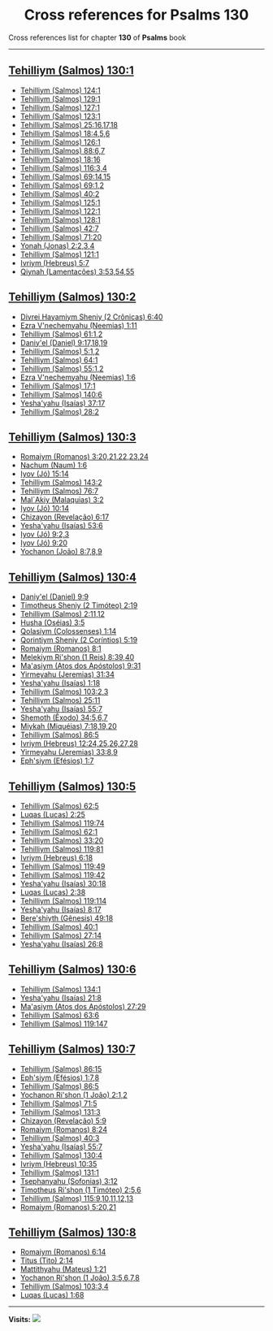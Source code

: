 <div align="center">

# Cross references for **Psalms 130**
</div>

Cross references list for chapter **130** of **Psalms** book

---

<h2 id="1"><a href="https://bible.ozzuu.com/pt_yah/Psa/130#1" target="_blank">Tehilliym (Salmos) 130:1</a></h2>

- [Tehilliym (Salmos) 124:1](https://bible.ozzuu.com/pt_yah/Psa/124#1)
- [Tehilliym (Salmos) 129:1](https://bible.ozzuu.com/pt_yah/Psa/129#1)
- [Tehilliym (Salmos) 127:1](https://bible.ozzuu.com/pt_yah/Psa/127#1)
- [Tehilliym (Salmos) 123:1](https://bible.ozzuu.com/pt_yah/Psa/123#1)
- [Tehilliym (Salmos) 25:16,17,18](https://bible.ozzuu.com/pt_yah/Psa/25#16)
- [Tehilliym (Salmos) 18:4,5,6](https://bible.ozzuu.com/pt_yah/Psa/18#4)
- [Tehilliym (Salmos) 126:1](https://bible.ozzuu.com/pt_yah/Psa/126#1)
- [Tehilliym (Salmos) 88:6,7](https://bible.ozzuu.com/pt_yah/Psa/88#6)
- [Tehilliym (Salmos) 18:16](https://bible.ozzuu.com/pt_yah/Psa/18#16)
- [Tehilliym (Salmos) 116:3,4](https://bible.ozzuu.com/pt_yah/Psa/116#3)
- [Tehilliym (Salmos) 69:14,15](https://bible.ozzuu.com/pt_yah/Psa/69#14)
- [Tehilliym (Salmos) 69:1,2](https://bible.ozzuu.com/pt_yah/Psa/69#1)
- [Tehilliym (Salmos) 40:2](https://bible.ozzuu.com/pt_yah/Psa/40#2)
- [Tehilliym (Salmos) 125:1](https://bible.ozzuu.com/pt_yah/Psa/125#1)
- [Tehilliym (Salmos) 122:1](https://bible.ozzuu.com/pt_yah/Psa/122#1)
- [Tehilliym (Salmos) 128:1](https://bible.ozzuu.com/pt_yah/Psa/128#1)
- [Tehilliym (Salmos) 42:7](https://bible.ozzuu.com/pt_yah/Psa/42#7)
- [Tehilliym (Salmos) 71:20](https://bible.ozzuu.com/pt_yah/Psa/71#20)
- [Yonah (Jonas) 2:2,3,4](https://bible.ozzuu.com/pt_yah/Jon/2#2)
- [Tehilliym (Salmos) 121:1](https://bible.ozzuu.com/pt_yah/Psa/121#1)
- [Ivriym (Hebreus) 5:7](https://bible.ozzuu.com/pt_yah/Heb/5#7)
- [Qiynah (Lamentações) 3:53,54,55](https://bible.ozzuu.com/pt_yah/Lam/3#53)
<h2 id="2"><a href="https://bible.ozzuu.com/pt_yah/Psa/130#2" target="_blank">Tehilliym (Salmos) 130:2</a></h2>

- [Divrei Hayamiym Sheniy (2 Crônicas) 6:40](https://bible.ozzuu.com/pt_yah/2Ch/6#40)
- [Ezra V'nechemyahu (Neemias) 1:11](https://bible.ozzuu.com/pt_yah/Neh/1#11)
- [Tehilliym (Salmos) 61:1,2](https://bible.ozzuu.com/pt_yah/Psa/61#1)
- [Daniy'el (Daniel) 9:17,18,19](https://bible.ozzuu.com/pt_yah/Dan/9#17)
- [Tehilliym (Salmos) 5:1,2](https://bible.ozzuu.com/pt_yah/Psa/5#1)
- [Tehilliym (Salmos) 64:1](https://bible.ozzuu.com/pt_yah/Psa/64#1)
- [Tehilliym (Salmos) 55:1,2](https://bible.ozzuu.com/pt_yah/Psa/55#1)
- [Ezra V'nechemyahu (Neemias) 1:6](https://bible.ozzuu.com/pt_yah/Neh/1#6)
- [Tehilliym (Salmos) 17:1](https://bible.ozzuu.com/pt_yah/Psa/17#1)
- [Tehilliym (Salmos) 140:6](https://bible.ozzuu.com/pt_yah/Psa/140#6)
- [Yesha'yahu (Isaías) 37:17](https://bible.ozzuu.com/pt_yah/Isa/37#17)
- [Tehilliym (Salmos) 28:2](https://bible.ozzuu.com/pt_yah/Psa/28#2)
<h2 id="3"><a href="https://bible.ozzuu.com/pt_yah/Psa/130#3" target="_blank">Tehilliym (Salmos) 130:3</a></h2>

- [Romaiym (Romanos) 3:20,21,22,23,24](https://bible.ozzuu.com/pt_yah/Rom/3#20)
- [Nachum (Naum) 1:6](https://bible.ozzuu.com/pt_yah/Nah/1#6)
- [Iyov (Jó) 15:14](https://bible.ozzuu.com/pt_yah/Job/15#14)
- [Tehilliym (Salmos) 143:2](https://bible.ozzuu.com/pt_yah/Psa/143#2)
- [Tehilliym (Salmos) 76:7](https://bible.ozzuu.com/pt_yah/Psa/76#7)
- [Mal`Akiy (Malaquias) 3:2](https://bible.ozzuu.com/pt_yah/Mal/3#2)
- [Iyov (Jó) 10:14](https://bible.ozzuu.com/pt_yah/Job/10#14)
- [Chizayon (Revelação) 6:17](https://bible.ozzuu.com/pt_yah/Rev/6#17)
- [Yesha'yahu (Isaías) 53:6](https://bible.ozzuu.com/pt_yah/Isa/53#6)
- [Iyov (Jó) 9:2,3](https://bible.ozzuu.com/pt_yah/Job/9#2)
- [Iyov (Jó) 9:20](https://bible.ozzuu.com/pt_yah/Job/9#20)
- [Yochanon (João) 8:7,8,9](https://bible.ozzuu.com/pt_yah/Joh/8#7)
<h2 id="4"><a href="https://bible.ozzuu.com/pt_yah/Psa/130#4" target="_blank">Tehilliym (Salmos) 130:4</a></h2>

- [Daniy'el (Daniel) 9:9](https://bible.ozzuu.com/pt_yah/Dan/9#9)
- [Timotheus Sheniy (2 Timóteo) 2:19](https://bible.ozzuu.com/pt_yah/2Ti/2#19)
- [Tehilliym (Salmos) 2:11,12](https://bible.ozzuu.com/pt_yah/Psa/2#11)
- [Husha (Oséias) 3:5](https://bible.ozzuu.com/pt_yah/Hos/3#5)
- [Qolasiym (Colossenses) 1:14](https://bible.ozzuu.com/pt_yah/Col/1#14)
- [Qorintiym Sheniy (2 Coríntios) 5:19](https://bible.ozzuu.com/pt_yah/2Co/5#19)
- [Romaiym (Romanos) 8:1](https://bible.ozzuu.com/pt_yah/Rom/8#1)
- [Melekiym Ri'shon (1 Reis) 8:39,40](https://bible.ozzuu.com/pt_yah/1Ki/8#39)
- [Ma'asiym (Atos dos Apóstolos) 9:31](https://bible.ozzuu.com/pt_yah/Act/9#31)
- [Yirmeyahu (Jeremias) 31:34](https://bible.ozzuu.com/pt_yah/Jer/31#34)
- [Yesha'yahu (Isaías) 1:18](https://bible.ozzuu.com/pt_yah/Isa/1#18)
- [Tehilliym (Salmos) 103:2,3](https://bible.ozzuu.com/pt_yah/Psa/103#2)
- [Tehilliym (Salmos) 25:11](https://bible.ozzuu.com/pt_yah/Psa/25#11)
- [Yesha'yahu (Isaías) 55:7](https://bible.ozzuu.com/pt_yah/Isa/55#7)
- [Shemoth (Êxodo) 34:5,6,7](https://bible.ozzuu.com/pt_yah/Exo/34#5)
- [Miykah (Miquéias) 7:18,19,20](https://bible.ozzuu.com/pt_yah/Mic/7#18)
- [Tehilliym (Salmos) 86:5](https://bible.ozzuu.com/pt_yah/Psa/86#5)
- [Ivriym (Hebreus) 12:24,25,26,27,28](https://bible.ozzuu.com/pt_yah/Heb/12#24)
- [Yirmeyahu (Jeremias) 33:8,9](https://bible.ozzuu.com/pt_yah/Jer/33#8)
- [Eph'siym (Efésios) 1:7](https://bible.ozzuu.com/pt_yah/Eph/1#7)
<h2 id="5"><a href="https://bible.ozzuu.com/pt_yah/Psa/130#5" target="_blank">Tehilliym (Salmos) 130:5</a></h2>

- [Tehilliym (Salmos) 62:5](https://bible.ozzuu.com/pt_yah/Psa/62#5)
- [Luqas (Lucas) 2:25](https://bible.ozzuu.com/pt_yah/Luk/2#25)
- [Tehilliym (Salmos) 119:74](https://bible.ozzuu.com/pt_yah/Psa/119#74)
- [Tehilliym (Salmos) 62:1](https://bible.ozzuu.com/pt_yah/Psa/62#1)
- [Tehilliym (Salmos) 33:20](https://bible.ozzuu.com/pt_yah/Psa/33#20)
- [Tehilliym (Salmos) 119:81](https://bible.ozzuu.com/pt_yah/Psa/119#81)
- [Ivriym (Hebreus) 6:18](https://bible.ozzuu.com/pt_yah/Heb/6#18)
- [Tehilliym (Salmos) 119:49](https://bible.ozzuu.com/pt_yah/Psa/119#49)
- [Tehilliym (Salmos) 119:42](https://bible.ozzuu.com/pt_yah/Psa/119#42)
- [Yesha'yahu (Isaías) 30:18](https://bible.ozzuu.com/pt_yah/Isa/30#18)
- [Luqas (Lucas) 2:38](https://bible.ozzuu.com/pt_yah/Luk/2#38)
- [Tehilliym (Salmos) 119:114](https://bible.ozzuu.com/pt_yah/Psa/119#114)
- [Yesha'yahu (Isaías) 8:17](https://bible.ozzuu.com/pt_yah/Isa/8#17)
- [Bere'shiyth (Gênesis) 49:18](https://bible.ozzuu.com/pt_yah/Gen/49#18)
- [Tehilliym (Salmos) 40:1](https://bible.ozzuu.com/pt_yah/Psa/40#1)
- [Tehilliym (Salmos) 27:14](https://bible.ozzuu.com/pt_yah/Psa/27#14)
- [Yesha'yahu (Isaías) 26:8](https://bible.ozzuu.com/pt_yah/Isa/26#8)
<h2 id="6"><a href="https://bible.ozzuu.com/pt_yah/Psa/130#6" target="_blank">Tehilliym (Salmos) 130:6</a></h2>

- [Tehilliym (Salmos) 134:1](https://bible.ozzuu.com/pt_yah/Psa/134#1)
- [Yesha'yahu (Isaías) 21:8](https://bible.ozzuu.com/pt_yah/Isa/21#8)
- [Ma'asiym (Atos dos Apóstolos) 27:29](https://bible.ozzuu.com/pt_yah/Act/27#29)
- [Tehilliym (Salmos) 63:6](https://bible.ozzuu.com/pt_yah/Psa/63#6)
- [Tehilliym (Salmos) 119:147](https://bible.ozzuu.com/pt_yah/Psa/119#147)
<h2 id="7"><a href="https://bible.ozzuu.com/pt_yah/Psa/130#7" target="_blank">Tehilliym (Salmos) 130:7</a></h2>

- [Tehilliym (Salmos) 86:15](https://bible.ozzuu.com/pt_yah/Psa/86#15)
- [Eph'siym (Efésios) 1:7,8](https://bible.ozzuu.com/pt_yah/Eph/1#7)
- [Tehilliym (Salmos) 86:5](https://bible.ozzuu.com/pt_yah/Psa/86#5)
- [Yochanon Ri'shon (1 João) 2:1,2](https://bible.ozzuu.com/pt_yah/1Jo/2#1)
- [Tehilliym (Salmos) 71:5](https://bible.ozzuu.com/pt_yah/Psa/71#5)
- [Tehilliym (Salmos) 131:3](https://bible.ozzuu.com/pt_yah/Psa/131#3)
- [Chizayon (Revelação) 5:9](https://bible.ozzuu.com/pt_yah/Rev/5#9)
- [Romaiym (Romanos) 8:24](https://bible.ozzuu.com/pt_yah/Rom/8#24)
- [Tehilliym (Salmos) 40:3](https://bible.ozzuu.com/pt_yah/Psa/40#3)
- [Yesha'yahu (Isaías) 55:7](https://bible.ozzuu.com/pt_yah/Isa/55#7)
- [Tehilliym (Salmos) 130:4](https://bible.ozzuu.com/pt_yah/Psa/130#4)
- [Ivriym (Hebreus) 10:35](https://bible.ozzuu.com/pt_yah/Heb/10#35)
- [Tehilliym (Salmos) 131:1](https://bible.ozzuu.com/pt_yah/Psa/131#1)
- [Tsephanyahu (Sofonias) 3:12](https://bible.ozzuu.com/pt_yah/Zep/3#12)
- [Timotheus Ri'shon (1 Timóteo) 2:5,6](https://bible.ozzuu.com/pt_yah/1Ti/2#5)
- [Tehilliym (Salmos) 115:9,10,11,12,13](https://bible.ozzuu.com/pt_yah/Psa/115#9)
- [Romaiym (Romanos) 5:20,21](https://bible.ozzuu.com/pt_yah/Rom/5#20)
<h2 id="8"><a href="https://bible.ozzuu.com/pt_yah/Psa/130#8" target="_blank">Tehilliym (Salmos) 130:8</a></h2>

- [Romaiym (Romanos) 6:14](https://bible.ozzuu.com/pt_yah/Rom/6#14)
- [Titus (Tito) 2:14](https://bible.ozzuu.com/pt_yah/Tit/2#14)
- [Mattithyahu (Mateus) 1:21](https://bible.ozzuu.com/pt_yah/Mat/1#21)
- [Yochanon Ri'shon (1 João) 3:5,6,7,8](https://bible.ozzuu.com/pt_yah/1Jo/3#5)
- [Tehilliym (Salmos) 103:3,4](https://bible.ozzuu.com/pt_yah/Psa/103#3)
- [Luqas (Lucas) 1:68](https://bible.ozzuu.com/pt_yah/Luk/1#68)


---

**Visits:**
![](https://profile-counter.glitch.me/visitCounter_crossrefs34/count.svg)
